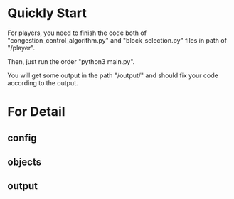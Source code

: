 # Quickly Start

For players, you need to finish the code both of  "congestion_control_algorithm.py" 
and "block_selection.py" files in path of "/player".

Then, just run the order "python3 main.py".

You will get some output in the path "/output/" and should fix your code according to the output.

# For Detail

## config

## objects

## output